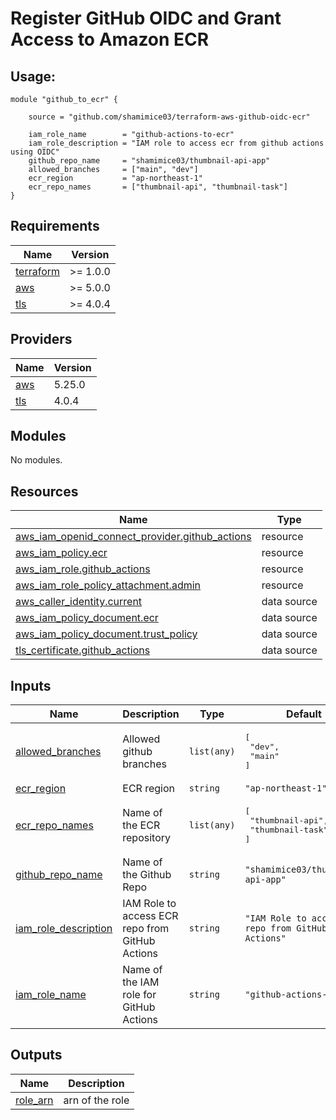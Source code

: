 # Register GitHub OIDC and Grant Access to Amazon ECR

## Usage:
```hcl
module "github_to_ecr" {
  
    source = "github.com/shamimice03/terraform-aws-github-oidc-ecr"

    iam_role_name        = "github-actions-to-ecr"
    iam_role_description = "IAM role to access ecr from github actions using OIDC"
    github_repo_name     = "shamimice03/thumbnail-api-app"
    allowed_branches     = ["main", "dev"]
    ecr_region           = "ap-northeast-1"
    ecr_repo_names       = ["thumbnail-api", "thumbnail-task"]
}
```

<!-- BEGINNING OF PRE-COMMIT-TERRAFORM DOCS HOOK -->
## Requirements

| Name | Version |
|------|---------|
| <a name="requirement_terraform"></a> [terraform](#requirement\_terraform) | >= 1.0.0 |
| <a name="requirement_aws"></a> [aws](#requirement\_aws) | >= 5.0.0 |
| <a name="requirement_tls"></a> [tls](#requirement\_tls) | >= 4.0.4 |

## Providers

| Name | Version |
|------|---------|
| <a name="provider_aws"></a> [aws](#provider\_aws) | 5.25.0 |
| <a name="provider_tls"></a> [tls](#provider\_tls) | 4.0.4 |

## Modules

No modules.

## Resources

| Name | Type |
|------|------|
| [aws_iam_openid_connect_provider.github_actions](https://registry.terraform.io/providers/hashicorp/aws/latest/docs/resources/iam_openid_connect_provider) | resource |
| [aws_iam_policy.ecr](https://registry.terraform.io/providers/hashicorp/aws/latest/docs/resources/iam_policy) | resource |
| [aws_iam_role.github_actions](https://registry.terraform.io/providers/hashicorp/aws/latest/docs/resources/iam_role) | resource |
| [aws_iam_role_policy_attachment.admin](https://registry.terraform.io/providers/hashicorp/aws/latest/docs/resources/iam_role_policy_attachment) | resource |
| [aws_caller_identity.current](https://registry.terraform.io/providers/hashicorp/aws/latest/docs/data-sources/caller_identity) | data source |
| [aws_iam_policy_document.ecr](https://registry.terraform.io/providers/hashicorp/aws/latest/docs/data-sources/iam_policy_document) | data source |
| [aws_iam_policy_document.trust_policy](https://registry.terraform.io/providers/hashicorp/aws/latest/docs/data-sources/iam_policy_document) | data source |
| [tls_certificate.github_actions](https://registry.terraform.io/providers/hashicorp/tls/latest/docs/data-sources/certificate) | data source |

## Inputs

| Name | Description | Type | Default | Required |
|------|-------------|------|---------|:--------:|
| <a name="input_allowed_branches"></a> [allowed\_branches](#input\_allowed\_branches) | Allowed github branches | `list(any)` | <pre>[<br>  "dev",<br>  "main"<br>]</pre> | no |
| <a name="input_ecr_region"></a> [ecr\_region](#input\_ecr\_region) | ECR region | `string` | `"ap-northeast-1"` | no |
| <a name="input_ecr_repo_names"></a> [ecr\_repo\_names](#input\_ecr\_repo\_names) | Name of the ECR repository | `list(any)` | <pre>[<br>  "thumbnail-api",<br>  "thumbnail-task"<br>]</pre> | no |
| <a name="input_github_repo_name"></a> [github\_repo\_name](#input\_github\_repo\_name) | Name of the Github Repo | `string` | `"shamimice03/thumbnail-api-app"` | no |
| <a name="input_iam_role_description"></a> [iam\_role\_description](#input\_iam\_role\_description) | IAM Role to access ECR repo from GitHub Actions | `string` | `"IAM Role to access ECR repo from GitHub Actions"` | no |
| <a name="input_iam_role_name"></a> [iam\_role\_name](#input\_iam\_role\_name) | Name of the IAM role for GitHub Actions | `string` | `"github-actions-to-ecr"` | no |

## Outputs

| Name | Description |
|------|-------------|
| <a name="output_role_arn"></a> [role\_arn](#output\_role\_arn) | arn of the role |
<!-- END OF PRE-COMMIT-TERRAFORM DOCS HOOK -->

